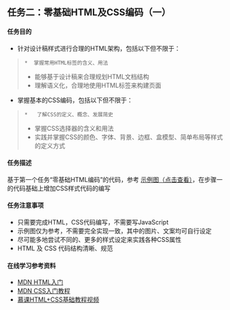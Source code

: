 ## 任务二：零基础HTML及CSS编码（一）

#### 任务目的

- 针对设计稿样式进行合理的HTML架构，包括以下但不限于：


> ``` 
> *  掌握常用HTML标签的含义、用法
> ```
> - 能够基于设计稿来合理规划HTML文档结构
> - 理解语义化，合理地使用HTML标签来构建页面

- 掌握基本的CSS编码，包括以下但不限于：
> ```
> *   了解CSS的定义、概念、发展简史
> ```
> - 掌握CSS选择器的含义和用法
> - 实践并掌握CSS的颜色、字体、背景、边框、盒模型、简单布局等样式的定义方式
#### 任务描述
基于第一个任务“零基础HTML编码”的代码，参考 [示例图（点击查看）](http://7xrp04.com1.z0.glb.clouddn.com/task_1_2_1.jpg)，在步骤一的代码基础上增加CSS样式代码的编写
#### 任务注意事项
- 只需要完成HTML，CSS代码编写，不需要写JavaScript
- 示例图仅为参考，不需要完全实现一致，其中的图片、文案均可自行设定
- 尽可能多地尝试不同的、更多的样式设定来实践各种CSS属性
- HTML 及 CSS 代码结构清晰、规范
#### 在线学习参考资料
- [MDN HTML入门](https://developer.mozilla.org/zh-CN/docs/Web/Guide/HTML/Introduction)
- [MDN CSS入门教程](https://developer.mozilla.org/zh-CN/docs/Web/Guide/CSS/Getting_started)
- [慕课HTML+CSS基础教程视频](http://www.imooc.com/learn/9)

